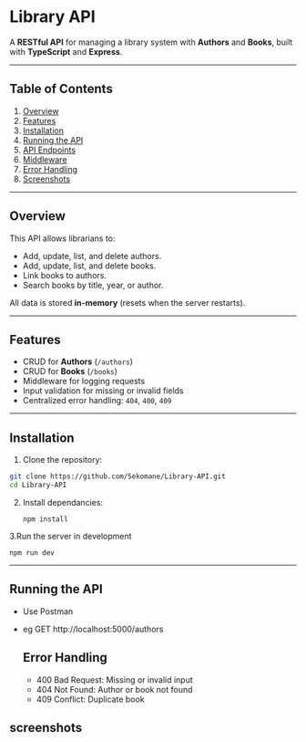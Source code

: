 # Library API

A **RESTful API** for managing a library system with **Authors** and **Books**, built with **TypeScript** and **Express**.

---

## Table of Contents

1. [Overview](#overview)  
2. [Features](#features)  
3. [Installation](#installation)  
4. [Running the API](#running-the-api)  
5. [API Endpoints](#api-endpoints)  
6. [Middleware](#middleware)  
7. [Error Handling](#error-handling)  
8. [Screenshots](#screenshots)  

---

## Overview

This API allows librarians to:

- Add, update, list, and delete authors.  
- Add, update, list, and delete books.  
- Link books to authors.  
- Search books by title, year, or author.  

All data is stored **in-memory** (resets when the server restarts).

---

## Features

- CRUD for **Authors** (`/authors`)  
- CRUD for **Books** (`/books`)  
- Middleware for logging requests  
- Input validation for missing or invalid fields  
- Centralized error handling: `404`, `400`, `409`  

---

## Installation

1. Clone the repository:

```bash
git clone https://github.com/Sekomane/Library-API.git
cd Library-API
```

2. Install dependancies:
   ```
   npm install
   ```
   
3.Run the server in development
```
npm run dev
```
---

## Running the API
- Use Postman
- eg GET http://localhost:5000/authors

  ## Error Handling
  - 400 Bad Request: Missing or invalid input
  - 404 Not Found: Author or book not found
  - 409 Conflict: Duplicate book

## screenshots
